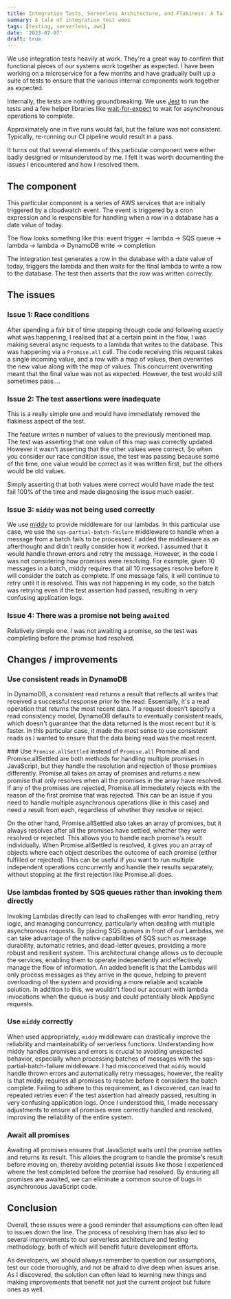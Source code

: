 ```yaml
---
title: Integration Tests, Serverless Architecture, and Flakiness: A Tale of Troubleshooting
summary: A tale of integration test woes
tags: [testing, serverless, aws]
date: '2023-07-07'
draft: true
---
```


We use integration tests heavily at work. They're a great way to confirm that functional pieces
of our systems work together as expected. I have been working on a microservice for a few months
and have gradually built up a suite of tests to ensure that the various internal components work
together as expected.

Internally, the tests are nothing groundbreaking. We use [Jest](https://jestjs.io) to run the tests
and a few helper libraries like [wait-for-expect](https://www.npmjs.com/package/wait-for-expect) to
wait for asynchronous operations to complete.

Approximately one in five runs would fail, but the failure was not consistent.
Typically, re-running our CI pipeline would result in a pass.

It turns out that several elements of this particular component were either badly designed or
misunderstood by me. I felt it was worth documenting the issues I encountered and how I resolved
them.

## The component

This particular component is a series of AWS services that are initially triggered by a cloudwatch
event. The event is triggered by a cron expression and is responsible for handling when a row in a database
has a date value of today.

The flow looks something like this:
event trigger → lambda → SQS queue → lambda → lambda → DynamoDB write → completion

The integration test generates a row in the database with a date value of today, triggers the lambda and
then waits for the final lambda to write a row to the database. The test then asserts that the row was
written correctly.

## The issues

### Issue 1: Race conditions

After spending a fair bit of time stepping through code and following exactly what was happening, I
realised that at a certain point in the flow, I was making several async requests to a lambda that writes
to the database. This was happening via a `Promise.all` call.
The code receiving this request takes a single incoming value, and a row with a map of values, then overwrites the
new value along with the map of values. This concurrent overwriting meant that the final value was not as expected.
However, the test would still sometimes pass....

### Issue 2: The test assertions were inadequate

This is a really simple one and would have immediately removed the flakiness aspect of the test.

The feature writes n number of values to the previously mentioned map. The test was asserting that one value
of this map was correctly updated. However it wasn't asserting that the other values were correct. So when you consider
our race condition issue, the test was passing because some of the time, one value would be correct as it was written
first, but the others would be old values.

Simply asserting that both values were correct would have made the test fail 100% of the time and made diagnosing the issue much easier.

### Issue 3: `middy` was not being used correctly

We use [middy](https://github.com/middyjs/middy) to provide middleware for our lambdas. In this particular use case,
we use the `sqs-partial-batch-failure` middleware to handle when a message from a batch fails to be processed.
I added the middleware as an afterthought and didn't really consider how it worked. I assumed that it would
handle thrown errors and retry the message. However, in the code I was not considering how promises were resolving.
For example, given 10 messages in a batch, middy requires that all 10 messages resolve before it will consider the batch
as complete. If one message fails, it will continue to retry until it is resolved. This was not happening in my code, so the batch
was retrying even if the test assertion had passed, resulting in very confusing application logs.

### Issue 4: There was a promise not being `await`ed

Relatively simple one. I was not awaiting a promise, so the test was completing before the promise had resolved.

## Changes / improvements

### Use consistent reads in DynamoDB

In DynamoDB, a consistent read returns a result that reflects all writes that received a successful response prior to the read. Essentially, it's a read operation that returns the most recent data. If a request doesn't specify a read consistency model, DynamoDB defaults to eventually consistent reads, which doesn't guarantee that the data returned is the most recent but it is faster.
In this particular case, it made the most sense to use consistent reads as I wanted to ensure that the data being read was the most recent.

### Use `Promise.allSettled` instead of `Promise.all`
Promise.all and Promise.allSettled are both methods for handling multiple promises in JavaScript, but they handle the resolution and rejection of those promises differently. Promise.all takes an array of promises and returns a new promise that only resolves when all the promises in the array have resolved. If any of the promises are rejected, Promise.all immediately rejects with the reason of the first promise that was rejected. This can be an issue if you need to handle multiple asynchronous operations (like in this case) and need a result from each, regardless of whether they resolve or reject.

On the other hand, Promise.allSettled also takes an array of promises, but it always resolves after all the promises have settled, whether they were resolved or rejected. This allows you to handle each promise's result individually. When Promise.allSettled is resolved, it gives you an array of objects where each object describes the outcome of each promise (either fulfilled or rejected). This can be useful if you want to run multiple independent operations concurrently and handle their results separately, without stopping at the first rejection like Promise.all does.

### Use lambdas fronted by SQS queues rather than invoking them directly

Invoking Lambdas directly can lead to challenges with error handling, retry logic, and managing concurrency, particularly when dealing with multiple asynchronous requests. By placing SQS queues in front of our Lambdas, we can take advantage of the native capabilities of SQS such as message durability, automatic retries, and dead-letter queues, providing a more robust and resilient system. This architectural change allows us to decouple the services, enabling them to operate independently and effectively manage the flow of information.
An added benefit is that the Lambdas will only process messages as they arrive in the queue, helping to prevent overloading of the system and providing a more reliable and scalable solution. In addition to this, we wouldn't flood our account with lambda invocations when the queue is busy and could potentially block AppSync requests.

### Use `middy` correctly

When used appropriately, `middy` middleware can drastically improve the reliability and maintainability of serverless functions. Understanding how middy handles promises and errors is crucial to avoiding unexpected behavior, especially when processing batches of messages with the sqs-partial-batch-failure middleware. I had misconceived that `middy` would handle thrown errors and automatically retry messages, however, the reality is that middy requires all promises to resolve before it considers the batch complete. Failing to adhere to this requirement, as I discovered, can lead to repeated retries even if the test assertion had already passed, resulting in very confusing application logs. Once I understood this, I made necessary adjustments to ensure all promises were correctly handled and resolved, improving the reliability of the entire system.

### Await all promises

Awaiting all promises ensures that JavaScript waits until the promise settles and returns its result. This allows the program to handle the promise's result before moving on, thereby avoiding potential issues like those I experienced where the test completed before the promise had resolved. By ensuring all promises are awaited, we can eliminate a common source of bugs in asynchronous JavaScript code.

## Conclusion

Overall, these issues were a good reminder that assumptions can often lead to issues down the line. The process of resolving them has also led to several improvements to our serverless architecture and testing methodology, both of which will benefit future development efforts.

As developers, we should always remember to question our assumptions, test our code thoroughly, and not be afraid to dive deep when issues arise. As I discovered, the solution can often lead to learning new things and making improvements that benefit not just the current project but future ones as well.
